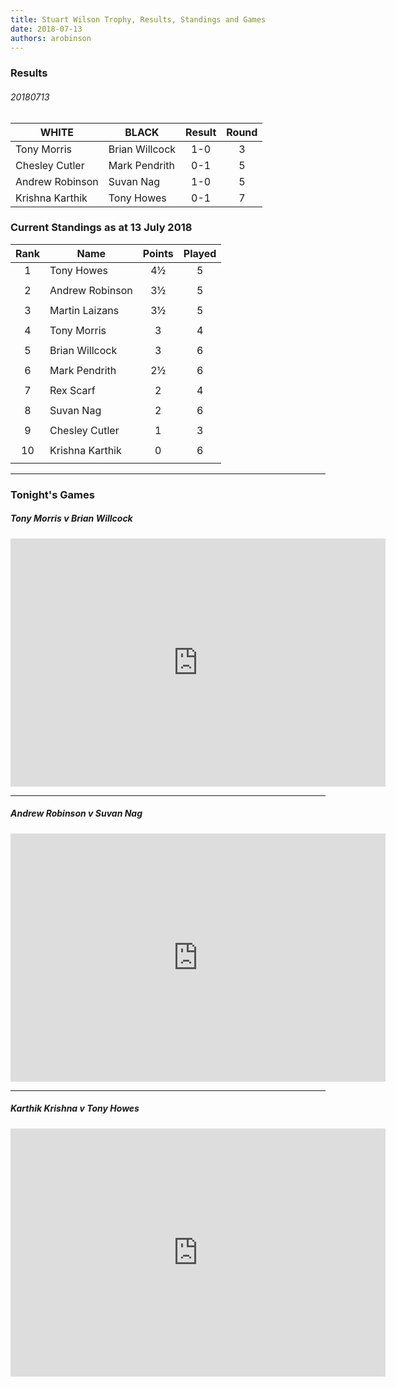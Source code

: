 ```yaml
---
title: Stuart Wilson Trophy, Results, Standings and Games
date: 2018-07-13
authors: arobinson
---
```

### Results

###### 20180713

| WHITE           | BLACK           | Result      |Round |
| --------------- | --------------- | :---------: |:----:|
| Tony Morris     | Brian Willcock  | 1-0         |3     |
| Chesley Cutler  | Mark Pendrith   | 0-1         |5     |
| Andrew Robinson | Suvan Nag       | 1-0         |5     |
| Krishna Karthik | Tony Howes      | 0-1         |7     |

### Current Standings as at 13 July 2018

| Rank | Name            | Points | Played |
| :--: | --------------- | :----: | :----: |
| 1    | Tony Howes      | 4½     | 5      |
|      |                 |        |        |
| 2    | Andrew Robinson | 3½     | 5      |
|      |                 |        |        |
| 3    | Martin Laizans  | 3½     | 5      |
|      |                 |        |        |
| 4    | Tony Morris     | 3      | 4      |
|      |                 |        |        |
| 5    | Brian Willcock  | 3      | 6      |
|      |                 |        |        |
| 6    | Mark Pendrith   | 2½     | 6      |
|      |                 |        |        |
| 7    | Rex Scarf       | 2      | 4      |
|      |                 |        |        |
| 8    | Suvan Nag       | 2      | 6      |
|      |                 |        |        |
| 9    | Chesley Cutler  | 1      | 3      |
|      |                 |        |        |
| 10   | Krishna Karthik | 0      | 6      |
|      |                 |        |        |

----

### Tonight's Games

##### Tony Morris v Brian Willcock

<iframe src="https://lichess.org/embed/FLwpYlFT?theme=auto&amp;bg=auto" width=600 height=397 frameborder=0></iframe>

----

##### Andrew Robinson v Suvan Nag

<iframe src="https://lichess.org/embed/6Yl0zLNP?theme=auto&amp;bg=auto" width=600 height=397 frameborder=0></iframe>

----

#####  Karthik Krishna v Tony Howes 

<iframe src="https://lichess.org/embed/dI3d3obf?theme=auto&amp;bg=auto" width=600 height=397 frameborder=0></iframe>

